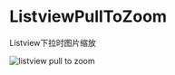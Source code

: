 # ListviewPullToZoom

Listview下拉时图片缩放

![listview pull to zoom](https://github.com/cashow/AndroidTricks/tree/master/ListviewPullToZoom/demo.gif)
